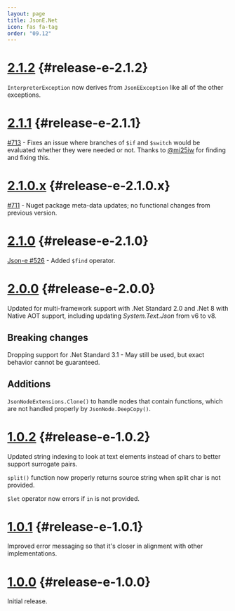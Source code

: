 ```yaml
---
layout: page
title: JsonE.Net
icon: fas fa-tag
order: "09.12"
---
```

# [2.1.2](https://github.com/gregsdennis/json-everything/commits/6a426380c5597312945d4e743d44c3f530f7f18e) {#release-e-2.1.2}

`InterpreterException` now derives from `JsonEException` like all of the other exceptions.

# [2.1.1](https://github.com/gregsdennis/json-everything/pull/714) {#release-e-2.1.1}

[#713](https://github.com/gregsdennis/json-everything/issues/713) - Fixes an issue where branches of `$if` and `$switch` would be evaluated whether they were needed or not.  Thanks to [@mi25iw](https://github.com/mi25iw) for finding and fixing this.

# [2.1.0.x](https://github.com/gregsdennis/json-everything/pull/712) {#release-e-2.1.0.x}

[#711](https://github.com/gregsdennis/json-everything/issues/711) - Nuget package meta-data updates; no functional changes from previous version.

# [2.1.0](https://github.com/gregsdennis/json-everything/pull/681) {#release-e-2.1.0}

[Json-e #526](https://github.com/json-e/json-e/pull/526) - Added `$find` operator.

# [2.0.0](https://github.com/gregsdennis/json-everything/pull/619) {#release-e-2.0.0}

Updated for multi-framework support with .Net Standard 2.0 and .Net 8 with Native AOT support, including updating _System.Text.Json_ from v6 to v8.

## Breaking changes

Dropping support for .Net Standard 3.1 - May still be used, but exact behavior cannot be guaranteed. 

## Additions

`JsonNodeExtensions.Clone()` to handle nodes that contain functions, which are not handled properly by `JsonNode.DeepCopy()`.

# [1.0.2](https://github.com/gregsdennis/json-everything/pull/621) {#release-e-1.0.2}

Updated string indexing to look at text elements instead of chars to better support surrogate pairs.

`split()` function now properly returns source string when split char is not provided.

`$let` operator now errors if `in` is not provided.

# [1.0.1](https://github.com/gregsdennis/json-everything/pull/569) {#release-e-1.0.1}

Improved error messaging so that it's closer in alignment with other implementations.

# [1.0.0](https://github.com/gregsdennis/json-everything/pull/566) {#release-e-1.0.0}

Initial release.

